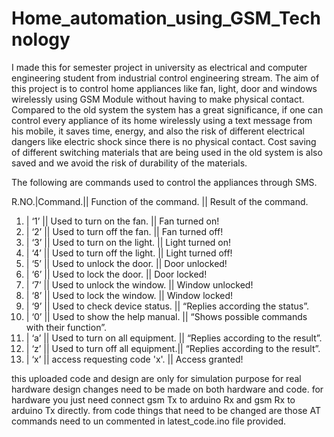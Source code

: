 # Home_automation_using_GSM_Technology
I made this for semester project in university as electrical and computer engineering student from industrial control engineering stream.
The aim of this project is to control home appliances like fan, light, door and windows wirelessly using GSM Module without having to make physical contact. Compared to the old system the system has a great significance, if one can control every appliance of its home wirelessly using a text message from his mobile, it saves time, energy, and also the risk of different electrical dangers like electric shock since there is no physical contact. Cost saving of different switching materials that are being used in the old system is also saved and we avoid the risk of durability of the materials. 

The following are commands used to control the appliances through SMS.

R.NO.|Command.||       Function of the command.	         ||   Result of the command.
1)	 | ‘1’    ||          Used to turn on the fan.	     ||     Fan turned on!
2)	 | ‘2’    ||        	Used to turn off the fan.	     ||     Fan turned off!
3)	 | ‘3’    ||        	Used to turn on the light.     ||     Light turned on!
4)	 | ‘4’    ||        	Used to turn off the light.    ||     Light turned off!
5)	 | ‘5’    ||        	Used to unlock the door.	     ||     Door unlocked!
6)	 | ‘6’    ||        	Used to lock the door.	       ||     Door locked!
7)	 | ‘7’    ||        	Used to unlock the window.     ||    	Window unlocked!
8)	 | ‘8’    ||        	Used to lock  the window.	     ||     Window locked!
9)	 | ‘9’    ||        	Used to check device status.   ||    	“Replies according the status”.
10)	 | ‘0’    ||        	Used to show the help manual.  ||     “Shows possible commands with their function”.
11)	 | ‘a’    ||        	Used to turn on all equipment. ||    	“Replies according to the result”.
12)	 | ‘z’    ||        	Used to turn off all equipment.||    	“Replies according to the result”.
13)	 | ‘x’    ||        	access requesting code 'x'.    ||    	Access granted!

this uploaded code and design are only for simulation purpose for real hardware design changes need to be made on both hardware and code.
for hardware you just need connect gsm Tx to arduino Rx and gsm Rx to arduino Tx directly. from code things that need to be changed are those AT commands need to un commented in latest_code.ino file provided. 
